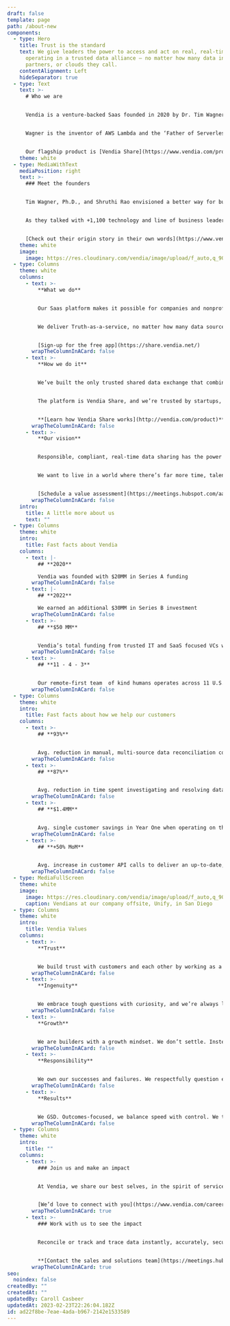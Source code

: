```yaml
---
draft: false
template: page
path: /about-new
components:
  - type: Hero
    title: Trust is the standard
    text: We give leaders the power to access and act on real, real-time data while
      operating in a trusted data alliance — no matter how many data inputs,
      partners, or clouds they call.
    contentAlignment: Left
    hideSeparator: true
  - type: Text
    text: >-
      # Who we are


      Vendia is a venture-backed Saas founded in 2020 by Dr. Tim Wagner and Shruthi Rao. 


      Wagner is the inventor of AWS Lambda and the ‘Father of Serverless computing’. Rao is the founder of AWS Blockchain and led its GTM program before founding Vendia. 


      Our flagship product is [Vendia Share](https://www.vendia.com/product), and it’s trusted by leaders in both grassroots nonprofits and the Global 2000.
    theme: white
  - type: MediaWithText
    mediaPosition: right
    text: >-
      ### Meet the founders


      Tim Wagner, Ph.D., and Shruthi Rao envisioned a better way for businesses to shared data and, at the same time, eliminate cost centers. It’s why Vendia was founded.


      As they talked with +1,100 technology and line of business leaders, they discovered they all needed the same thing — a way to accelerate time to innovation and share a single copy of truth, no matter what technology they and their data-sharing partners use.


      [Check out their origin story in their own words](https://www.vendia.com/blog/meet-vendias-founders)
    theme: white
    image:
      image: https://res.cloudinary.com/vendia/image/upload/f_auto,q_90/v1677181093/Website/Product%20thumbnails/Founders_nzryts.png
  - type: Columns
    theme: white
    columns:
      - text: >-
          **What we do**


          Our Saas platform makes it possible for companies and nonprofits to participate in a real-time data ecosystem — all with a shared but single, accurate, complete, compliant, and automated source of truth.


          We deliver Truth-as-a-service, no matter how many data sources or their points of origin.


          [Sign-up for the free app](https://share.vendia.net/)
        wrapTheColumnInACard: false
      - text: >-
          **How we do it**


          We’ve built the only trusted shared data exchange that combines the best of business blockchain, Smart APIs, and cloud database technology as a single, scalable Saas platform.


          The platform is Vendia Share, and we’re trusted by startups, the Global 2000, and government-sponsored enterprises alike.


          **[Learn how Vendia Share works](http://vendia.com/product)**
        wrapTheColumnInACard: false
      - text: >-
          **Our vision**


          Responsible, compliant, real-time data sharing has the power to transform industries, customer experiences, and communities — all for the better. 


          We want to live in a world where there’s far more time, talent, and money spent on indisputable truth, earned trust, and valuable innovation. 


          [Schedule a value assessment](https://meetings.hubspot.com/aashish3/value-assesement-meeting)
        wrapTheColumnInACard: false
    intro:
      title: A little more about us
      text: ""
  - type: Columns
    theme: white
    intro:
      title: Fast facts about Vendia
    columns:
      - text: |-
          ## **2020**

          Vendia was founded with $20MM in Series A funding
        wrapTheColumnInACard: false
      - text: |-
          ## **2022**

          We earned an additional $30MM in Series B investment
        wrapTheColumnInACard: false
      - text: >-
          ## **$50 MM**


          Vendia’s total funding from trusted IT and SaaS focused VCs who value relationships as much as results
        wrapTheColumnInACard: false
      - text: >-
          ## **11 - 4 - 3**


          Our remote-first team  of kind humans operates across 11 U.S. states, four countries, and three continents
        wrapTheColumnInACard: false
  - type: Columns
    theme: white
    intro:
      title: Fast facts about how we help our customers
    columns:
      - text: >-
          ## **93%**


          Avg. reduction in manual, multi-source data reconciliation costs with Vendia Share
        wrapTheColumnInACard: false
      - text: >-
          ## **87%**


          Avg. reduction in time spent investigating and resolving data  inconsistencies thanks to Vendia Share
        wrapTheColumnInACard: false
      - text: >-
          ## **$1.4MM**


          Avg. single customer savings in Year One when operating on the Vendia Share platform
        wrapTheColumnInACard: false
      - text: >-
          ## **+50% MoM**


          Avg. increase in customer API calls to deliver an up-to-date, auto-reconciled golden record
        wrapTheColumnInACard: false
  - type: MediaFullScreen
    theme: white
    image:
      image: https://res.cloudinary.com/vendia/image/upload/f_auto,q_90/v1677182853/Website/Misc%20website%20images/Vedia_Company_Meeting-HoffmanPhotoVideo-0207_vvwsn1.jpg
      caption: Vendians at our company offsite, Unify, in San Diego
  - type: Columns
    theme: white
    intro:
      title: Vendia Values
    columns:
      - text: >-
          **Trust**


          We build trust with customers and each other by working as a team, operating with transparency, and using good judgment.
        wrapTheColumnInACard: false
      - text: >-
          **Ingenuity**


          We embrace tough questions with curiosity, and we’re always learning. We’re creative, inventive, and trailblazing.
        wrapTheColumnInACard: false
      - text: >-
          **Growth**


          We are builders with a growth mindset. We don’t settle. Instead, we strive and continuously improve in all that we do.
        wrapTheColumnInACard: false
      - text: >-
          **Responsibility**


          We own our successes and failures. We respectfully question each other, ask for feedback, and speak up if concerns arise.
        wrapTheColumnInACard: false
      - text: >-
          **Results**


          We GSD. Outcomes-focused, we balance speed with control. We think big, take calculated risks, and deliver reliably.
        wrapTheColumnInACard: false
  - type: Columns
    theme: white
    intro:
      title: ""
    columns:
      - text: >-
          ### Join us and make an impact


          At Vendia, we share our best selves, in the spirit of service and excellence, with our customers and one another.


          [We’d love to connect with you](https://www.vendia.com/careers)
        wrapTheColumnInACard: true
      - text: >-
          ### Work with us to see the impact


          Reconcile or track and trace data instantly, accurately, securely, and compliantly with fine-grained control — no matter how many or how varied your architecture, infrastructure, partners, or inputs are.


          **[Contact the sales and solutions team](https://meetings.hubspot.com/aashish3/contact-sales)**
        wrapTheColumnInACard: true
seo:
  noindex: false
createdBy: ""
createdAt: ""
updatedBy: Caroll Casbeer
updatedAt: 2023-02-23T22:26:04.182Z
id: ad22f8be-7eae-4ada-b967-2142e1533589
---
```


